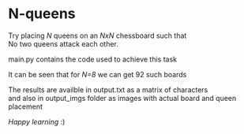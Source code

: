 # N-queens

Try placing <i>N</i> queens on an <i>NxN</i> chessboard such that<br>
No two queens attack each other.

main.py contains the code used to achieve this task

It can be seen that for <i>N=8</i> we can get 92 such boards

The results are availble in output.txt as a matrix of characters<br>
and also in output_imgs folder as images with actual board and queen placement

<i>Happy learning</i> :)
